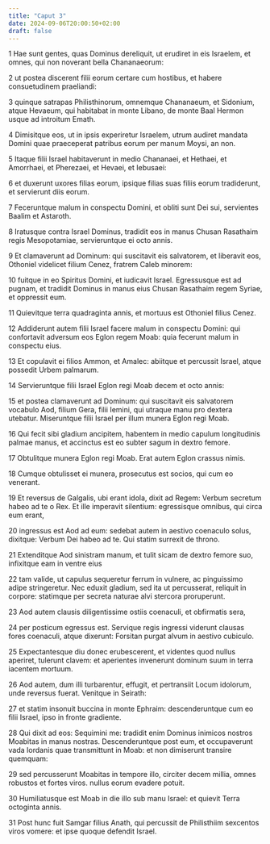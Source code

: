 ```yaml
---
title: "Caput 3"
date: 2024-09-06T20:00:50+02:00
draft: false
---
```



1 Hae sunt gentes, quas Dominus dereliquit, ut erudiret in eis Israelem, et omnes, qui non noverant bella Chananaeorum:

2 ut postea discerent filii eorum certare cum hostibus, et habere consuetudinem praeliandi:

3 quinque satrapas Philisthinorum, omnemque Chananaeum, et Sidonium, atque Hevaeum, qui habitabat in monte Libano, de monte Baal Hermon usque ad introitum Emath.

4 Dimisitque eos, ut in ipsis experiretur Israelem, utrum audiret mandata Domini quae praeceperat patribus eorum per manum Moysi, an non.

5 Itaque filii Israel habitaverunt in medio Chananaei, et Hethaei, et Amorrhaei, et Pherezaei, et Hevaei, et Iebusaei:

6 et duxerunt uxores filias eorum, ipsique filias suas filiis eorum tradiderunt, et servierunt diis eorum.

7 Feceruntque malum in conspectu Domini, et obliti sunt Dei sui, servientes Baalim et Astaroth.

8 Iratusque contra Israel Dominus, tradidit eos in manus Chusan Rasathaim regis Mesopotamiae, servieruntque ei octo annis.

9 Et clamaverunt ad Dominum: qui suscitavit eis salvatorem, et liberavit eos, Othoniel videlicet filium Cenez, fratrem Caleb minorem:

10 fuitque in eo Spiritus Domini, et iudicavit Israel. Egressusque est ad pugnam, et tradidit Dominus in manus eius Chusan Rasathaim regem Syriae, et oppressit eum.

11 Quievitque terra quadraginta annis, et mortuus est Othoniel filius Cenez.

12 Addiderunt autem filii Israel facere malum in conspectu Domini: qui confortavit adversum eos Eglon regem Moab: quia fecerunt malum in conspectu eius.

13 Et copulavit ei filios Ammon, et Amalec: abiitque et percussit Israel, atque possedit Urbem palmarum.

14 Servieruntque filii Israel Eglon regi Moab decem et octo annis:

15 et postea clamaverunt ad Dominum: qui suscitavit eis salvatorem vocabulo Aod, filium Gera, filii Iemini, qui utraque manu pro dextera utebatur. Miseruntque filii Israel per illum munera Eglon regi Moab.

16 Qui fecit sibi gladium ancipitem, habentem in medio capulum longitudinis palmae manus, et accinctus est eo subter sagum in dextro femore.

17 Obtulitque munera Eglon regi Moab. Erat autem Eglon crassus nimis.

18 Cumque obtulisset ei munera, prosecutus est socios, qui cum eo venerant.

19 Et reversus de Galgalis, ubi erant idola, dixit ad Regem: Verbum secretum habeo ad te o Rex. Et ille imperavit silentium: egressisque omnibus, qui circa eum erant,

20 ingressus est Aod ad eum: sedebat autem in aestivo coenaculo solus, dixitque: Verbum Dei habeo ad te. Qui statim surrexit de throno.

21 Extenditque Aod sinistram manum, et tulit sicam de dextro femore suo, infixitque eam in ventre eius

22 tam valide, ut capulus sequeretur ferrum in vulnere, ac pinguissimo adipe stringeretur. Nec eduxit gladium, sed ita ut percusserat, reliquit in corpore: statimque per secreta naturae alvi stercora proruperunt.

23 Aod autem clausis diligentissime ostiis coenaculi, et obfirmatis sera,

24 per posticum egressus est. Servique regis ingressi viderunt clausas fores coenaculi, atque dixerunt: Forsitan purgat alvum in aestivo cubiculo.

25 Expectantesque diu donec erubescerent, et videntes quod nullus aperiret, tulerunt clavem: et aperientes invenerunt dominum suum in terra iacentem mortuum.

26 Aod autem, dum illi turbarentur, effugit, et pertransiit Locum idolorum, unde reversus fuerat. Venitque in Seirath:

27 et statim insonuit buccina in monte Ephraim: descenderuntque cum eo filii Israel, ipso in fronte gradiente.

28 Qui dixit ad eos: Sequimini me: tradidit enim Dominus inimicos nostros Moabitas in manus nostras. Descenderuntque post eum, et occupaverunt vada Iordanis quae transmittunt in Moab: et non dimiserunt transire quemquam:

29 sed percusserunt Moabitas in tempore illo, circiter decem millia, omnes robustos et fortes viros. nullus eorum evadere potuit.

30 Humiliatusque est Moab in die illo sub manu Israel: et quievit Terra octoginta annis.

31 Post hunc fuit Samgar filius Anath, qui percussit de Philisthiim sexcentos viros vomere: et ipse quoque defendit Israel.

